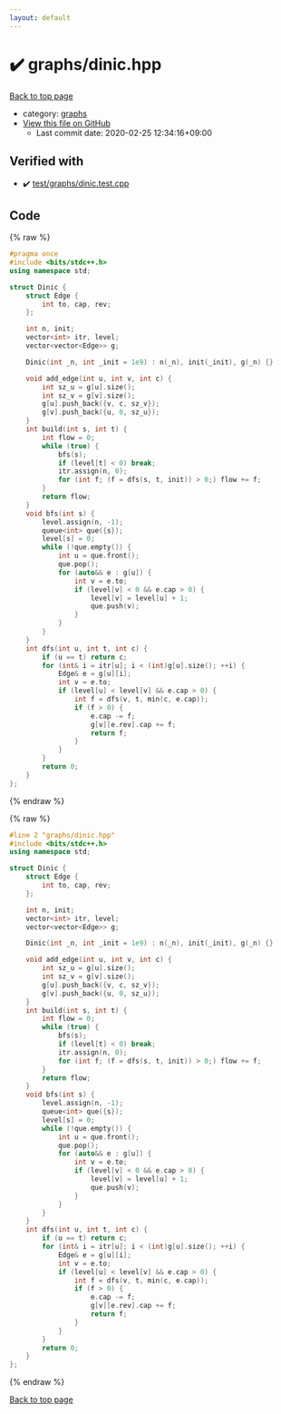 ```yaml
---
layout: default
---
```


<!-- mathjax config similar to math.stackexchange -->
<script type="text/javascript" async
  src="https://cdnjs.cloudflare.com/ajax/libs/mathjax/2.7.5/MathJax.js?config=TeX-MML-AM_CHTML">
</script>
<script type="text/x-mathjax-config">
  MathJax.Hub.Config({
    TeX: { equationNumbers: { autoNumber: "AMS" }},
    tex2jax: {
      inlineMath: [ ['$','$'] ],
      processEscapes: true
    },
    "HTML-CSS": { matchFontHeight: false },
    displayAlign: "left",
    displayIndent: "2em"
  });
</script>

<script type="text/javascript" src="https://cdnjs.cloudflare.com/ajax/libs/jquery/3.4.1/jquery.min.js"></script>
<script src="https://cdn.jsdelivr.net/npm/jquery-balloon-js@1.1.2/jquery.balloon.min.js" integrity="sha256-ZEYs9VrgAeNuPvs15E39OsyOJaIkXEEt10fzxJ20+2I=" crossorigin="anonymous"></script>
<script type="text/javascript" src="../../assets/js/copy-button.js"></script>
<link rel="stylesheet" href="../../assets/css/copy-button.css" />


# :heavy_check_mark: graphs/dinic.hpp

<a href="../../index.html">Back to top page</a>

* category: <a href="../../index.html#e8706a28320e46fa20885a2933e42797">graphs</a>
* <a href="{{ site.github.repository_url }}/blob/master/graphs/dinic.hpp">View this file on GitHub</a>
    - Last commit date: 2020-02-25 12:34:16+09:00




## Verified with

* :heavy_check_mark: <a href="../../verify/test/graphs/dinic.test.cpp.html">test/graphs/dinic.test.cpp</a>


## Code

<a id="unbundled"></a>
{% raw %}
```cpp
#pragma once
#include <bits/stdc++.h>
using namespace std;

struct Dinic {
    struct Edge {
        int to, cap, rev;
    };

    int n, init;
    vector<int> itr, level;
    vector<vector<Edge>> g;

    Dinic(int _n, int _init = 1e9) : n(_n), init(_init), g(_n) {}

    void add_edge(int u, int v, int c) {
        int sz_u = g[u].size();
        int sz_v = g[v].size();
        g[u].push_back({v, c, sz_v});
        g[v].push_back({u, 0, sz_u});
    }
    int build(int s, int t) {
        int flow = 0;
        while (true) {
            bfs(s);
            if (level[t] < 0) break;
            itr.assign(n, 0);
            for (int f; (f = dfs(s, t, init)) > 0;) flow += f;
        }
        return flow;
    }
    void bfs(int s) {
        level.assign(n, -1);
        queue<int> que({s});
        level[s] = 0;
        while (!que.empty()) {
            int u = que.front();
            que.pop();
            for (auto&& e : g[u]) {
                int v = e.to;
                if (level[v] < 0 && e.cap > 0) {
                    level[v] = level[u] + 1;
                    que.push(v);
                }
            }
        }
    }
    int dfs(int u, int t, int c) {
        if (u == t) return c;
        for (int& i = itr[u]; i < (int)g[u].size(); ++i) {
            Edge& e = g[u][i];
            int v = e.to;
            if (level[u] < level[v] && e.cap > 0) {
                int f = dfs(v, t, min(c, e.cap));
                if (f > 0) {
                    e.cap -= f;
                    g[v][e.rev].cap += f;
                    return f;
                }
            }
        }
        return 0;
    }
};
```
{% endraw %}

<a id="bundled"></a>
{% raw %}
```cpp
#line 2 "graphs/dinic.hpp"
#include <bits/stdc++.h>
using namespace std;

struct Dinic {
    struct Edge {
        int to, cap, rev;
    };

    int n, init;
    vector<int> itr, level;
    vector<vector<Edge>> g;

    Dinic(int _n, int _init = 1e9) : n(_n), init(_init), g(_n) {}

    void add_edge(int u, int v, int c) {
        int sz_u = g[u].size();
        int sz_v = g[v].size();
        g[u].push_back({v, c, sz_v});
        g[v].push_back({u, 0, sz_u});
    }
    int build(int s, int t) {
        int flow = 0;
        while (true) {
            bfs(s);
            if (level[t] < 0) break;
            itr.assign(n, 0);
            for (int f; (f = dfs(s, t, init)) > 0;) flow += f;
        }
        return flow;
    }
    void bfs(int s) {
        level.assign(n, -1);
        queue<int> que({s});
        level[s] = 0;
        while (!que.empty()) {
            int u = que.front();
            que.pop();
            for (auto&& e : g[u]) {
                int v = e.to;
                if (level[v] < 0 && e.cap > 0) {
                    level[v] = level[u] + 1;
                    que.push(v);
                }
            }
        }
    }
    int dfs(int u, int t, int c) {
        if (u == t) return c;
        for (int& i = itr[u]; i < (int)g[u].size(); ++i) {
            Edge& e = g[u][i];
            int v = e.to;
            if (level[u] < level[v] && e.cap > 0) {
                int f = dfs(v, t, min(c, e.cap));
                if (f > 0) {
                    e.cap -= f;
                    g[v][e.rev].cap += f;
                    return f;
                }
            }
        }
        return 0;
    }
};

```
{% endraw %}

<a href="../../index.html">Back to top page</a>

